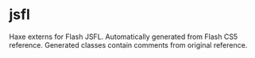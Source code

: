 # jsfl #

Haxe externs for Flash JSFL.
Automatically generated from Flash CS5 reference.
Generated classes contain comments from original reference.